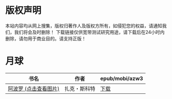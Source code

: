 # 版权声明

本站内容均从网上搜集，版权归著作人及版权方所有，如侵犯您的权益，请通知我们，我们将会及时删除！ 下载链接仅供宽带测试研究用途，请下载后在24小时内删除，请勿用于商业目的。请支持正版！

# 月球

| 书名 | 作者 | epub/mobi/azw3 |
| --- | --- | --- |
| [阿波罗 (点击查看图片)](https://www.dushupai.com/attachment/2024/06/05/5023db292497a1ad.jpg) | 扎克・斯科特 | [下载](https://url89.ctfile.com/f/31084289-1357024600-7d239d?p=8866) |
